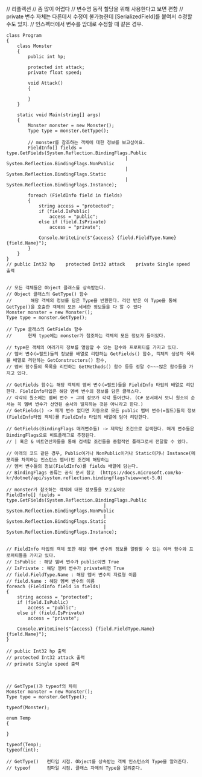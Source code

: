 // 리플렉션   // 좀 많이 어렵다
    // 변수명 동적 할당을 위해 사용한다고 보면 편함
    // private 변수 자체는 다른데서 수정이 불가능한데 [SerializedField]를 붙여서 수정할 수도 있지.
    // 인스펙터에서 변수를 맘대로 수정할 때 같은 경우.
    
    class Program
    {
        class Monster
        {
            public int hp;

            protected int attack;
            private float speed;

            void Attack()
            {
                
            }
        }

        static void Main(string[] args)
        {
            Monster monster = new Monster();
            Type type = monster.GetType();
            
            // monster를 참조하는 객체에 대한 정보를 보고싶어요.
            FieldInfo[] fields = type.GetFields(System.Reflection.BindingFlags.Public
                                                | System.Reflection.BindingFlags.NonPublic
                                                | System.Reflection.BindingFlags.Static
                                                | System.Reflection.BindingFlags.Instance);

            foreach (FieldInfo field in fields)
            {
                string access = "protected";
                if (field.IsPublic)
                    access = "public";
                else if (field.IsPrivate)
                    access = "private";

                Console.WriteLine($"{access} {field.FieldType.Name} {field.Name}");
            }
        }
    }
    // public Int32 hp    protected Int32 attack    private Single speed   출력
    
    
    // 모든 객체들은 Object 클래스를 상속받는다.
    // Object 클래스의 GetType() 함수
    //       해당 객체의 정보를 담은 Type을 반환한다. 리턴 받은 이 Type을 통해 GetType()을 호출한 객체의 모든 세세한 정보들을 다 알 수 있다
    Monster monster = new Monster();
    Type type = monster.GetType();
    
    // Type 클래스의 GetFields 함수
    //      현재 type에는 monster가 참조하는 객체의 모든 정보가 들어있다.
    
    // type은 객체의 여러가지 정보를 열람할 수 있는 함수와 프로퍼티를 가지고 있다.
    // 멤버 변수(=필드)들의 정보를 배열로 리턴하는 GetFields() 함수, 객체의 생성자 목록을 배열로 리턴하는 GetConstructors() 함수,
    // 멤버 함수들의 목록을 리턴하는 GetMethods() 함수 등등 정말 수~~~많은 함수들을 가지고 있다.
    
    // GetFields 함수는 해당 객체의 멤버 변수(=필드)들을 FieldInfo 타입의 배열로 리턴한다. FieldInfo타입은 해당 멤버 변수의 정보를 담은 클래스다.
    // 각각의 원소에는 멤버 변수 + 그의 정보가 각각 들어간다. (C# 문서에서 보니 원소의 순서는 꼭 멤버 변수가 선언된 순서와 일치하는 것은 아니라고 한다.)
    // GetFields() -> 매개 변수 없다면 자동으로 모든 public 멤버 변수(=필드)들의 정보(FieldInfo타입 객체)를 FieldInfo 타입의 배열에 담아 리턴한다.
    
    // GetFields(BindingFlags 매개변수들) -> 제약된 조건으로 검색한다. 매개 변수들은 BindingFlags으로 비트플래그로 추정된다.
    // | 혹은 & 비트연산자들을 통해 검색할 조건들을 종합적인 플래그로서 전달할 수 있다.
    
    // 아래의 코드 같은 경우, Public이거나 NonPublic이거나 Static이거나 Instance(메모리를 차지하는 인스턴스 멤버)인 조건에 해당하는
    // 멤버 변수들의 정보(FieldInfo)를 fields 배열에 담는다.
    // BindingFlags 종류는 공식 문서 참고  (https://docs.microsoft.com/ko-kr/dotnet/api/system.reflection.bindingflags?view=net-5.0)
    
    // monster가 참조하는 객체에 대한 정보들을 보고싶어요
    FieldInfo[] fields = type.GetFields(System.Reflection.BindingFlags.Public
                                        | System.Reflection.BindingFlags.NonPublic
                                        | System.Reflection.BindingFlags.Static
                                        | System.Reflection.BindingFlags.Instance);
    
    
    // FieldInfo 타입의 객체 또한 해당 멤버 변수의 정보를 열람할 수 있는 여러 함수와 프로퍼티들을 가지고 있다.
    // IsPublic : 해당 멤버 변수가 public이면 True
    // IsPrivate : 해당 멤버 변수가 private이면 True
    // field.FieldType.Name : 해당 멤버 변수의 자료형 이름
    // field.Name : 해당 멤버 변수의 이름
    foreach (FieldInfo field in fields)
    {
        string access = "protected";
        if (field.IsPublic)
            access = "public";
        else if (field.IsPrivate)
            access = "private";

        Console.WriteLine($"{access} {field.FieldType.Name} {field.Name}");
    }
    
    // public Int32 hp 출력
    // protected Int32 attack 출력
    // private Single speed 출력
    
    
    
    // GetType()과 typeof의 차이
    Monster monster = new Monster();
    Type type = monster.GetType();

    typeof(Monster);

    enum Temp
    {
        
    }

    typeof(Temp);
    typeof(int);
    
    // GetType()   런타임 시점. Object를 상속받는 객체 인스턴스의 Type을 알려준다.
    // typeof      컴파일 시점. 클래스 자체의 Type을 알려준다.
    
    
